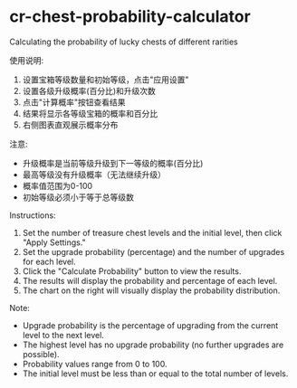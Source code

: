 # cr-chest-probability-calculator
Calculating the probability of lucky chests of different rarities

使用说明:
1. 设置宝箱等级数量和初始等级，点击"应用设置"
2. 设置各级升级概率(百分比)和升级次数
3. 点击"计算概率"按钮查看结果
4. 结果将显示各等级宝箱的概率和百分比
5. 右侧图表直观展示概率分布

注意:
- 升级概率是当前等级升级到下一等级的概率(百分比)
- 最高等级没有升级概率（无法继续升级）
- 概率值范围为0-100
- 初始等级必须小于等于总等级数

Instructions:
1. Set the number of treasure chest levels and the initial level, then click "Apply Settings."
2. Set the upgrade probability (percentage) and the number of upgrades for each level.
3. Click the "Calculate Probability" button to view the results.
4. The results will display the probability and percentage of each level.
5. The chart on the right will visually display the probability distribution.

Note:
- Upgrade probability is the percentage of upgrading from the current level to the next level.
- The highest level has no upgrade probability (no further upgrades are possible).
- Probability values ​​range from 0 to 100.
- The initial level must be less than or equal to the total number of levels.
